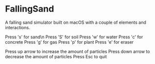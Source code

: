 # FallingSand

A falling sand simulator built on macOS with a couple of elements and interactions.

Press 's' for sand\n
Press 'S' for soil
Press 'w' for water
Press 'c' for concrete
Press 'g' for gas
Press 'p' for plant
Press 'e' for eraser

Press up arrow to increase the amount of particles
Press down arrow to decrease the amount of particles
Press Esc to quit
